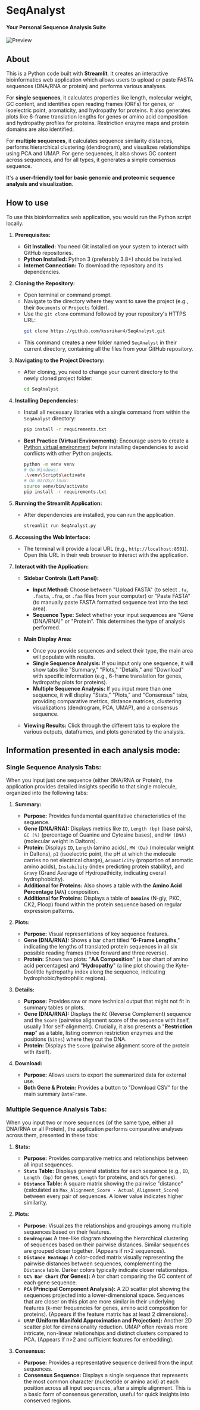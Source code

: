 # SeqAnalyst
#### Your Personal Sequence Analysis Suite

![Preview](.github/Preview.png)

## About

This is a Python code built with **Streamlit**. It creates an interactive bioinformatics web application which allows users to upload or paste FASTA sequences (DNA/RNA or protein) and performs various analyses.

For **single sequences**, it calculates properties like length, molecular weight, GC content, and identifies open reading frames (ORFs) for genes, or isoelectric point, aromaticity, and hydropathy for proteins. It also generates plots like 6-frame translation lengths for genes or amino acid composition and hydropathy profiles for proteins. Restriction enzyme maps and protein domains are also identified.

For **multiple sequences**, it calculates sequence similarity distances, performs hierarchical clustering (dendrogram), and visualizes relationships using PCA and UMAP. For gene sequences, it also shows GC content across sequences, and for all types, it generates a simple consensus sequence.

It's a **user-friendly tool for basic genomic and proteomic sequence analysis and visualization**.

## How to use

To use this bioinformatics web application, you would run the Python script locally.

1.  **Prerequisites:**

      * **Git Installed:** You need Git installed on your system to interact with GitHub repositories.
      * **Python Installed:** Python 3 (preferably 3.8+) should be installed.
      * **Internet Connection:** To download the repository and its dependencies.

2.  **Cloning the Repository:**

      * Open terminal or command prompt.
      * Navigate to the directory where they want to save the project (e.g., their `Documents` or `Projects` folder).
      * Use the `git clone` command followed by your repository's HTTPS URL:
        ```bash
        git clone https://github.com/kssrikar4/SeqAnalyst.git
        ```
      * This command creates a new folder named `SeqAnalyst` in their current directory, containing all the files from your GitHub repository.

3.  **Navigating to the Project Directory:**

      * After cloning, you need to change your current directory to the newly cloned project folder:
        ```bash
        cd SeqAnalyst
        ```

4.  **Installing Dependencies:**

      * Install all necessary libraries with a single command from within the `SeqAnalyst` directory:
        ```bash
        pip install -r requirements.txt
        ```
      * **Best Practice (Virtual Environments):** Encourage users to create a [Python virtual environment](https://docs.python.org/3/library/venv.html) *before* installing dependencies to avoid conflicts with other Python projects.
        ```bash
        python -m venv venv
        # On Windows:
        .\venv\Scripts\activate
        # On macOS/Linux:
        source venv/bin/activate
        pip install -r requirements.txt
        ```

5.  **Running the Streamlit Application:**

      * After dependencies are installed, you can run the application.
        ```bash
        streamlit run SeqAnalyst.py
        ```
        
6.  **Accessing the Web Interface:**

      * The terminal will provide a local URL (e.g., `http://localhost:8501`). Open this URL in their web browser to interact with the application.

7.  **Interact with the Application:**

      * **Sidebar Controls (Left Panel):**

          * **Input Method:** Choose between "Upload FASTA" (to select `.fa`, `.fasta`, `.fna`, or `.faa` files from your computer) or "Paste FASTA" (to manually paste FASTA formatted sequence text into the text area).
          * **Sequence Type:** Select whether your input sequences are "Gene (DNA/RNA)" or "Protein". This determines the type of analysis performed.

      * **Main Display Area:**

          * Once you provide sequences and select their type, the main area will populate with results.
          * **Single Sequence Analysis:** If you input only one sequence, it will show tabs like "Summary," "Plots," "Details," and "Download" with specific information (e.g., 6-frame translation for genes, hydropathy plots for proteins).
          * **Multiple Sequence Analysis:** If you input more than one sequence, it will display "Stats," "Plots," and "Consensus" tabs, providing comparative metrics, distance matrices, clustering visualizations (dendrogram, PCA, UMAP), and a consensus sequence.

      * **Viewing Results:** Click through the different tabs to explore the various outputs, dataframes, and plots generated by the analysis.
  
## Information presented in each analysis mode:

### Single Sequence Analysis Tabs:

When you input just one sequence (either DNA/RNA or Protein), the application provides detailed insights specific to that single molecule, organized into the following tabs:

1.  **Summary:**
    * **Purpose:** Provides fundamental quantitative characteristics of the sequence.
    * **Gene (DNA/RNA):** Displays metrics like `ID`, `Length (bp)` (base pairs), `GC (%)` (percentage of Guanine and Cytosine bases), and `MW (DNA)` (molecular weight in Daltons).
    * **Protein:** Displays `ID`, `Length` (amino acids), `MW (Da)` (molecular weight in Daltons), `pI` (isoelectric point, the pH at which the molecule carries no net electrical charge), `Aromaticity` (proportion of aromatic amino acids), `Instability` (index predicting protein stability), and `Gravy` (Grand Average of Hydropathicity, indicating overall hydrophobicity).
    * **Additional for Proteins:** Also shows a table with the **Amino Acid Percentage (`AA%`)** composition.
    * **Additional for Proteins:** Displays a table of **`Domains`** (N-gly, PKC, CK2, Ploop) found within the protein sequence based on regular expression patterns.

2.  **Plots:**
    * **Purpose:** Visual representations of key sequence features.
    * **Gene (DNA/RNA):** Shows a bar chart titled "**6-Frame Lengths**," indicating the lengths of translated protein sequences in all six possible reading frames (three forward and three reverse).
    * **Protein:** Shows two plots: "**AA Composition**" (a bar chart of amino acid percentages) and "**Hydropathy**" (a line plot showing the Kyte-Doolittle hydropathy index along the sequence, indicating hydrophobic/hydrophilic regions).

3.  **Details:**
    * **Purpose:** Provides raw or more technical output that might not fit in summary tables or plots.
    * **Gene (DNA/RNA):** Displays the `RC` (Reverse Complement) sequence and the `Score` (pairwise alignment score of the sequence with itself, usually 1 for self-alignment). Crucially, it also presents a "**Restriction map**" as a table, listing common restriction enzymes and the positions (`Sites`) where they cut the DNA.
    * **Protein:** Displays the `Score` (pairwise alignment score of the protein with itself).

4.  **Download:**
    * **Purpose:** Allows users to export the summarized data for external use.
    * **Both Gene & Protein:** Provides a button to "Download CSV" for the main summary `DataFrame`.

### Multiple Sequence Analysis Tabs:

When you input two or more sequences (of the same type, either all DNA/RNA or all Protein), the application performs comparative analyses across them, presented in these tabs:

1.  **Stats:**
    * **Purpose:** Provides comparative metrics and relationships between all input sequences.
    * **`Stats` Table:** Displays general statistics for each sequence (e.g., `ID`, `Length (bp)` for genes, `Length` for proteins, and `GC%` for genes).
    * **`Distance` Table:** A square matrix showing the pairwise "distance" (calculated as `Max_Alignment_Score - Actual_Alignment_Score`) between every pair of sequences. A lower value indicates higher similarity.

2.  **Plots:**
    * **Purpose:** Visualizes the relationships and groupings among multiple sequences based on their features.
    * **`Dendrogram`:** A tree-like diagram showing the hierarchical clustering of sequences based on their pairwise distances. Similar sequences are grouped closer together. (Appears if n>2 sequences).
    * **`Distance Heatmap`:** A color-coded matrix visually representing the pairwise distances between sequences, complementing the `Distance` table. Darker colors typically indicate closer relationships.
    * **`GC% Bar Chart` (for Genes):** A bar chart comparing the GC content of each gene sequence.
    * **`PCA` (Principal Component Analysis):** A 2D scatter plot showing the sequences projected into a lower-dimensional space. Sequences that are closer on this plot are more similar in their underlying features (k-mer frequencies for genes, amino acid composition for proteins). (Appears if the feature matrix has at least 2 dimensions).
    * **`UMAP` (Uniform Manifold Approximation and Projection):** Another 2D scatter plot for dimensionality reduction. UMAP often reveals more intricate, non-linear relationships and distinct clusters compared to PCA. (Appears if n>2 and sufficient features for embedding).

3.  **Consensus:**
    * **Purpose:** Provides a representative sequence derived from the input sequences.
    * **Consensus Sequence:** Displays a single sequence that represents the most common character (nucleotide or amino acid) at each position across all input sequences, after a simple alignment. This is a basic form of consensus generation, useful for quick insights into conserved regions.
